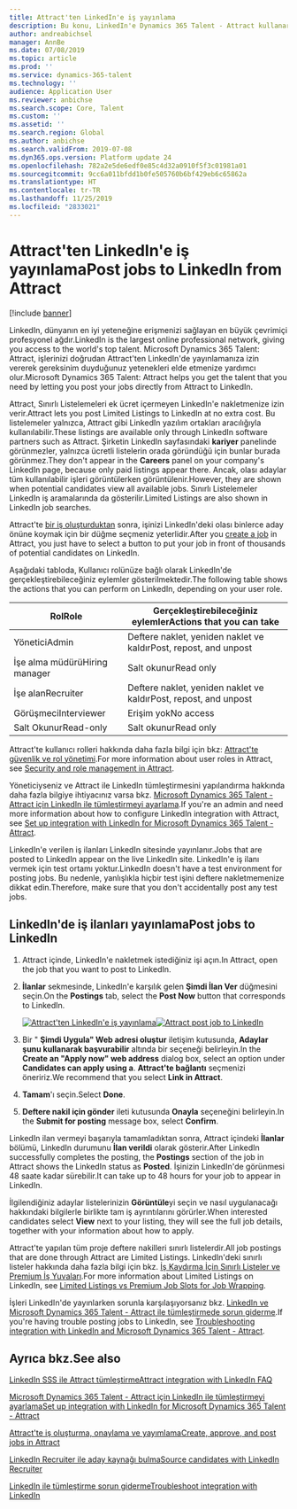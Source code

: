 ```yaml
---
title: Attract'ten LinkedIn'e iş yayınlama
description: Bu konu, LinkedIn'e Dynamics 365 Talent - Attract kullanarak ilan vermeyi açıklar.
author: andreabichsel
manager: AnnBe
ms.date: 07/08/2019
ms.topic: article
ms.prod: ''
ms.service: dynamics-365-talent
ms.technology: ''
audience: Application User
ms.reviewer: anbichse
ms.search.scope: Core, Talent
ms.custom: ''
ms.assetid: ''
ms.search.region: Global
ms.author: anbichse
ms.search.validFrom: 2019-07-08
ms.dyn365.ops.version: Platform update 24
ms.openlocfilehash: 782a2e5de6edf0e85c4d32a0910f5f3c01981a01
ms.sourcegitcommit: 9cc6a011bfdd1b0fe505760b6bf429eb6c65862a
ms.translationtype: HT
ms.contentlocale: tr-TR
ms.lasthandoff: 11/25/2019
ms.locfileid: "2833021"
---
```

# <a name="post-jobs-to-linkedin-from-attract"></a><span data-ttu-id="6a64d-103">Attract'ten LinkedIn'e iş yayınlama</span><span class="sxs-lookup"><span data-stu-id="6a64d-103">Post jobs to LinkedIn from Attract</span></span>

[!include [banner](includes/banner.md)]

<span data-ttu-id="6a64d-104">LinkedIn, dünyanın en iyi yeteneğine erişmenizi sağlayan en büyük çevrimiçi profesyonel ağdır.</span><span class="sxs-lookup"><span data-stu-id="6a64d-104">LinkedIn is the largest online professional network, giving you access to the world's top talent.</span></span> <span data-ttu-id="6a64d-105">Microsoft Dynamics 365 Talent: Attract, işlerinizi doğrudan Attract'ten LinkedIn'de yayınlamanıza izin vererek gereksinim duyduğunuz yetenekleri elde etmenize yardımcı olur.</span><span class="sxs-lookup"><span data-stu-id="6a64d-105">Microsoft Dynamics 365 Talent: Attract helps you get the talent that you need by letting you post your jobs directly from Attract to LinkedIn.</span></span>

<span data-ttu-id="6a64d-106">Attract, Sınırlı Listelemeleri ek ücret içermeyen LinkedIn'e nakletmenize izin verir.</span><span class="sxs-lookup"><span data-stu-id="6a64d-106">Attract lets you post Limited Listings to LinkedIn at no extra cost.</span></span> <span data-ttu-id="6a64d-107">Bu listelemeler yalnızca, Attract gibi LinkedIn yazılım ortakları aracılığıyla kullanılabilir.</span><span class="sxs-lookup"><span data-stu-id="6a64d-107">These listings are available only through LinkedIn software partners such as Attract.</span></span> <span data-ttu-id="6a64d-108">Şirketin LinkedIn sayfasındaki **kariyer** panelinde görünmezler, yalnızca ücretli listelerin orada göründüğü için bunlar burada görünmez.</span><span class="sxs-lookup"><span data-stu-id="6a64d-108">They don't appear in the **Careers** panel on your company's LinkedIn page, because only paid listings appear there.</span></span> <span data-ttu-id="6a64d-109">Ancak, olası adaylar tüm kullanılabilir işleri görüntülerken görüntülenir.</span><span class="sxs-lookup"><span data-stu-id="6a64d-109">However, they are shown when potential candidates view all available jobs.</span></span> <span data-ttu-id="6a64d-110">Sınırlı Listelemeler LinkedIn iş aramalarında da gösterilir.</span><span class="sxs-lookup"><span data-stu-id="6a64d-110">Limited Listings are also shown in LinkedIn job searches.</span></span>

<span data-ttu-id="6a64d-111">Attract'te [bir iş oluşturduktan](./creating-jobs-attract.md) sonra, işinizi LinkedIn'deki olası binlerce aday önüne koymak için bir düğme seçmeniz yeterlidir.</span><span class="sxs-lookup"><span data-stu-id="6a64d-111">After you [create a job](./creating-jobs-attract.md) in Attract, you just have to select a button to put your job in front of thousands of potential candidates on LinkedIn.</span></span>

<span data-ttu-id="6a64d-112">Aşağıdaki tabloda, Kullanıcı rolünüze bağlı olarak LinkedIn'de gerçekleştirebileceğiniz eylemler gösterilmektedir.</span><span class="sxs-lookup"><span data-stu-id="6a64d-112">The following table shows the actions that you can perform on LinkedIn, depending on your user role.</span></span>

| <span data-ttu-id="6a64d-113">Rol</span><span class="sxs-lookup"><span data-stu-id="6a64d-113">Role</span></span> | <span data-ttu-id="6a64d-114">Gerçekleştirebileceğiniz eylemler</span><span class="sxs-lookup"><span data-stu-id="6a64d-114">Actions that you can take</span></span> |
|---|---|
| <span data-ttu-id="6a64d-115">Yönetici</span><span class="sxs-lookup"><span data-stu-id="6a64d-115">Admin</span></span> | <span data-ttu-id="6a64d-116">Deftere naklet, yeniden naklet ve kaldır</span><span class="sxs-lookup"><span data-stu-id="6a64d-116">Post, repost, and unpost</span></span> |
| <span data-ttu-id="6a64d-117">İşe alma müdürü</span><span class="sxs-lookup"><span data-stu-id="6a64d-117">Hiring manager</span></span> | <span data-ttu-id="6a64d-118">Salt okunur</span><span class="sxs-lookup"><span data-stu-id="6a64d-118">Read only</span></span> |
| <span data-ttu-id="6a64d-119">İşe alan</span><span class="sxs-lookup"><span data-stu-id="6a64d-119">Recruiter</span></span> | <span data-ttu-id="6a64d-120">Deftere naklet, yeniden naklet ve kaldır</span><span class="sxs-lookup"><span data-stu-id="6a64d-120">Post, repost, and unpost</span></span> |
| <span data-ttu-id="6a64d-121">Görüşmeci</span><span class="sxs-lookup"><span data-stu-id="6a64d-121">Interviewer</span></span> | <span data-ttu-id="6a64d-122">Erişim yok</span><span class="sxs-lookup"><span data-stu-id="6a64d-122">No access</span></span> |
| <span data-ttu-id="6a64d-123">Salt Okunur</span><span class="sxs-lookup"><span data-stu-id="6a64d-123">Read-only</span></span> | <span data-ttu-id="6a64d-124">Salt okunur</span><span class="sxs-lookup"><span data-stu-id="6a64d-124">Read only</span></span> |

<span data-ttu-id="6a64d-125">Attract'te kullanıcı rolleri hakkında daha fazla bilgi için bkz: [Attract'te güvenlik ve rol yönetimi](./security-attract.md).</span><span class="sxs-lookup"><span data-stu-id="6a64d-125">For more information about user roles in Attract, see [Security and role management in Attract](./security-attract.md).</span></span>

<span data-ttu-id="6a64d-126">Yöneticiyseniz ve Attract ile LinkedIn tümleştirmesini yapılandırma hakkında daha fazla bilgiye ihtiyacınız varsa bkz. [Microsoft Dynamics 365 Talent - Attract için LinkedIn ile tümleştirmeyi ayarlama](./attract-admin-linkedin.md).</span><span class="sxs-lookup"><span data-stu-id="6a64d-126">If you're an admin and need more information about how to configure LinkedIn integration with Attract, see [Set up integration with LinkedIn for Microsoft Dynamics 365 Talent - Attract](./attract-admin-linkedin.md).</span></span>

<span data-ttu-id="6a64d-127">LinkedIn'e verilen iş ilanları LinkedIn sitesinde yayınlanır.</span><span class="sxs-lookup"><span data-stu-id="6a64d-127">Jobs that are posted to LinkedIn appear on the live LinkedIn site.</span></span> <span data-ttu-id="6a64d-128">LinkedIn'e iş ilanı vermek için test ortamı yoktur.</span><span class="sxs-lookup"><span data-stu-id="6a64d-128">LinkedIn doesn't have a test environment for posting jobs.</span></span> <span data-ttu-id="6a64d-129">Bu nedenle, yanlışlıkla hiçbir test işini deftere nakletmemenize dikkat edin.</span><span class="sxs-lookup"><span data-stu-id="6a64d-129">Therefore, make sure that you don't accidentally post any test jobs.</span></span>

## <a name="post-jobs-to-linkedin"></a><span data-ttu-id="6a64d-130">LinkedIn'de iş ilanları yayınlama</span><span class="sxs-lookup"><span data-stu-id="6a64d-130">Post jobs to LinkedIn</span></span>

1. <span data-ttu-id="6a64d-131">Attract içinde, LinkedIn'e nakletmek istediğiniz işi açın.</span><span class="sxs-lookup"><span data-stu-id="6a64d-131">In Attract, open the job that you want to post to LinkedIn.</span></span>
2. <span data-ttu-id="6a64d-132">**İlanlar** sekmesinde, LinkedIn'e karşılık gelen **Şimdi İlan Ver** düğmesini seçin.</span><span class="sxs-lookup"><span data-stu-id="6a64d-132">On the **Postings** tab, select the **Post Now** button that corresponds to LinkedIn.</span></span>

    <span data-ttu-id="6a64d-133">[![Attract'ten LinkedIn'e iş yayınlama](./media/attract-post-job-to-linkedin.png)](./media/attract-post-job-to-linkedin.png)</span><span class="sxs-lookup"><span data-stu-id="6a64d-133">[![Attract post job to LinkedIn](./media/attract-post-job-to-linkedin.png)](./media/attract-post-job-to-linkedin.png)</span></span>

3. <span data-ttu-id="6a64d-134">Bir " **Şimdi Uygula" Web adresi oluştur** iletişim kutusunda, **Adaylar şunu kullanarak başvurabilir** altında bir seçeneği belirleyin.</span><span class="sxs-lookup"><span data-stu-id="6a64d-134">In the **Create an "Apply now" web address** dialog box, select an option under **Candidates can apply using a**.</span></span> <span data-ttu-id="6a64d-135">**Attract'te bağlantı** seçmenizi öneririz.</span><span class="sxs-lookup"><span data-stu-id="6a64d-135">We recommend that you select **Link in Attract**.</span></span>
4. <span data-ttu-id="6a64d-136">**Tamam**'ı seçin.</span><span class="sxs-lookup"><span data-stu-id="6a64d-136">Select **Done**.</span></span>
5. <span data-ttu-id="6a64d-137">**Deftere nakil için gönder** ileti kutusunda **Onayla** seçeneğini belirleyin.</span><span class="sxs-lookup"><span data-stu-id="6a64d-137">In the **Submit for posting** message box, select **Confirm**.</span></span>

<span data-ttu-id="6a64d-138">LinkedIn ilan vermeyi başarıyla tamamladıktan sonra, Attract içindeki **İlanlar** bölümü, LinkedIn durumunu **İlan verildi** olarak gösterir.</span><span class="sxs-lookup"><span data-stu-id="6a64d-138">After LinkedIn successfully completes the posting, the **Postings** section of the job in Attract shows the LinkedIn status as **Posted**.</span></span> <span data-ttu-id="6a64d-139">İşinizin LinkedIn'de görünmesi 48 saate kadar sürebilir.</span><span class="sxs-lookup"><span data-stu-id="6a64d-139">It can take up to 48 hours for your job to appear in LinkedIn.</span></span>

<span data-ttu-id="6a64d-140">İlgilendiğiniz adaylar listelerinizin **Görüntüle**yi seçin ve nasıl uygulanacağı hakkındaki bilgilerle birlikte tam iş ayrıntılarını görürler.</span><span class="sxs-lookup"><span data-stu-id="6a64d-140">When interested candidates select **View** next to your listing, they will see the full job details, together with your information about how to apply.</span></span>

<span data-ttu-id="6a64d-141">Attract'te yapılan tüm proje deftere nakilleri sınırlı listelerdir.</span><span class="sxs-lookup"><span data-stu-id="6a64d-141">All job postings that are done through Attract are Limited Listings.</span></span> <span data-ttu-id="6a64d-142">LinkedIn'deki sınırlı listeler hakkında daha fazla bilgi için bkz. [İş Kaydırma İçin Sınırlı Listeler ve Premium İş Yuvaları](https://www.linkedin.com/help/recruiter/answer/79049).</span><span class="sxs-lookup"><span data-stu-id="6a64d-142">For more information about Limited Listings on LinkedIn, see [Limited Listings vs Premium Job Slots for Job Wrapping](https://www.linkedin.com/help/recruiter/answer/79049).</span></span>

<span data-ttu-id="6a64d-143">İşleri LinkedIn'de yayınlarken sorunla karşılaşıyorsanız bkz. [LinkedIn ve Microsoft Dynamics 365 Talent - Attract ile tümleştirmede sorun giderme](./attract-troubleshoot-linkedin.md).</span><span class="sxs-lookup"><span data-stu-id="6a64d-143">If you're having trouble posting jobs to LinkedIn, see [Troubleshooting integration with LinkedIn and Microsoft Dynamics 365 Talent - Attract](./attract-troubleshoot-linkedin.md).</span></span>

## <a name="see-also"></a><span data-ttu-id="6a64d-144">Ayrıca bkz.</span><span class="sxs-lookup"><span data-stu-id="6a64d-144">See also</span></span>

[<span data-ttu-id="6a64d-145">LinkedIn SSS ile Attract tümleştirme</span><span class="sxs-lookup"><span data-stu-id="6a64d-145">Attract integration with LinkedIn FAQ</span></span>](./attract-linkedin-faq.md)

[<span data-ttu-id="6a64d-146">Microsoft Dynamics 365 Talent - Attract için LinkedIn ile tümleştirmeyi ayarlama</span><span class="sxs-lookup"><span data-stu-id="6a64d-146">Set up integration with LinkedIn for Microsoft Dynamics 365 Talent - Attract</span></span>](./attract-admin-linkedin.md)

[<span data-ttu-id="6a64d-147">Attract'te iş oluşturma, onaylama ve yayımlama</span><span class="sxs-lookup"><span data-stu-id="6a64d-147">Create, approve, and post jobs in Attract</span></span>](./creating-jobs-attract.md)

[<span data-ttu-id="6a64d-148">LinkedIn Recruiter ile aday kaynağı bulma</span><span class="sxs-lookup"><span data-stu-id="6a64d-148">Source candidates with LinkedIn Recruiter</span></span>](./attract-linkedin-recruiter.md)

[<span data-ttu-id="6a64d-149">LinkedIn ile tümleştirme sorun giderme</span><span class="sxs-lookup"><span data-stu-id="6a64d-149">Troubleshoot integration with LinkedIn</span></span>](./attract-troubleshoot-linkedin.md)
